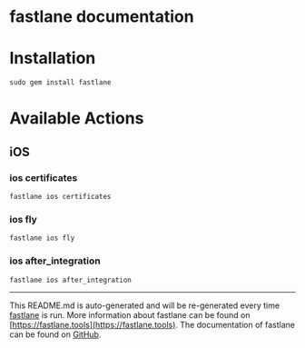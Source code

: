 fastlane documentation
================
# Installation
```
sudo gem install fastlane
```
# Available Actions
## iOS
### ios certificates
```
fastlane ios certificates
```

### ios fly
```
fastlane ios fly
```

### ios after_integration
```
fastlane ios after_integration
```


----

This README.md is auto-generated and will be re-generated every time [fastlane](https://fastlane.tools) is run.
More information about fastlane can be found on [https://fastlane.tools](https://fastlane.tools).
The documentation of fastlane can be found on [GitHub](https://github.com/fastlane/fastlane/tree/master/fastlane).
